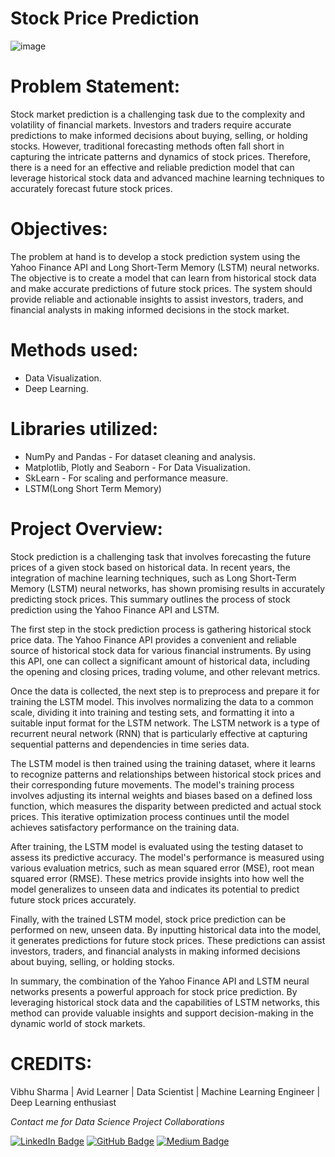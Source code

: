 # Stock Price Prediction

![image](https://github.com/vbhsharma7/stock_price_prediction/assets/107554669/d4bc2df1-975b-47de-b486-c89f52134135)
 
# Problem Statement:
Stock market prediction is a challenging task due to the complexity and volatility of financial markets. Investors and traders require accurate predictions to make informed decisions about buying, selling, or holding stocks. However, traditional forecasting methods often fall short in capturing the intricate patterns and dynamics of stock prices. Therefore, there is a need for an effective and reliable prediction model that can leverage historical stock data and advanced machine learning techniques to accurately forecast future stock prices.

# Objectives:
The problem at hand is to develop a stock prediction system using the Yahoo Finance API and Long Short-Term Memory (LSTM) neural networks. The objective is to create a model that can learn from historical stock data and make accurate predictions of future stock prices. The system should provide reliable and actionable insights to assist investors, traders, and financial analysts in making informed decisions in the stock market.

# Methods used:
* Data Visualization.
* Deep Learning.

# Libraries utilized:
* NumPy and Pandas - For dataset cleaning and analysis.
* Matplotlib, Plotly and Seaborn - For Data Visualization.
* SkLearn - For scaling and performance measure.
* LSTM(Long Short Term Memory)

# Project Overview:
Stock prediction is a challenging task that involves forecasting the future prices of a given stock based on historical data. In recent years, the integration of machine learning techniques, such as Long Short-Term Memory (LSTM) neural networks, has shown promising results in accurately predicting stock prices. This summary outlines the process of stock prediction using the Yahoo Finance API and LSTM.

The first step in the stock prediction process is gathering historical stock price data. The Yahoo Finance API provides a convenient and reliable source of historical stock data for various financial instruments. By using this API, one can collect a significant amount of historical data, including the opening and closing prices, trading volume, and other relevant metrics.

Once the data is collected, the next step is to preprocess and prepare it for training the LSTM model. This involves normalizing the data to a common scale, dividing it into training and testing sets, and formatting it into a suitable input format for the LSTM network. The LSTM network is a type of recurrent neural network (RNN) that is particularly effective at capturing sequential patterns and dependencies in time series data.

The LSTM model is then trained using the training dataset, where it learns to recognize patterns and relationships between historical stock prices and their corresponding future movements. The model's training process involves adjusting its internal weights and biases based on a defined loss function, which measures the disparity between predicted and actual stock prices. This iterative optimization process continues until the model achieves satisfactory performance on the training data.

After training, the LSTM model is evaluated using the testing dataset to assess its predictive accuracy. The model's performance is measured using various evaluation metrics, such as mean squared error (MSE), root mean squared error (RMSE). These metrics provide insights into how well the model generalizes to unseen data and indicates its potential to predict future stock prices accurately.

Finally, with the trained LSTM model, stock price prediction can be performed on new, unseen data. By inputting historical data into the model, it generates predictions for future stock prices. These predictions can assist investors, traders, and financial analysts in making informed decisions about buying, selling, or holding stocks.

In summary, the combination of the Yahoo Finance API and LSTM neural networks presents a powerful approach for stock price prediction. By leveraging historical stock data and the capabilities of LSTM networks, this method can provide valuable insights and support decision-making in the dynamic world of stock markets.

# CREDITS:

 Vibhu Sharma | Avid Learner | Data Scientist | Machine Learning Engineer | Deep Learning enthusiast

<p> <i> Contact me for Data Science Project Collaborations</i></p>


[![LinkedIn Badge](https://img.shields.io/badge/LinkedIn-0077B5?style=for-the-badge&logo=linkedin&logoColor=white)](https://www.linkedin.com/in/vbhsharma7/)
[![GitHub Badge](https://img.shields.io/badge/GitHub-100000?style=for-the-badge&logo=github&logoColor=white)](https://github.com/vbhsharma7)
[![Medium Badge](https://img.shields.io/badge/Medium-1DA1F2?style=for-the-badge&logo=medium&logoColor=white)](https://medium.com/@vbhsharma7)


